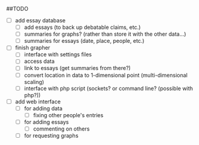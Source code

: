 




##TODO

- [ ] add essay database
   - [ ] add essays (to back up debatable claims, etc.)
   - [ ] summaries for graphs? (rather than store it with the other data...)
   - [ ] summaries for essays (date, place, people, etc.)
- [ ] finish grapher
   - [ ] interface with settings files
   - [ ] access data
   - [ ] link to essays (get summaries from there?)
   - [ ] convert location in data to 1-dimensional point (multi-dimensional scaling)
   - [ ] interface with php script (sockets? or command line? (possible with php?))
- [ ] add web interface
   - [ ] for adding data
      - [ ] fixing other people's entries
   - [ ] for adding essays
      - [ ] commenting on others
   - [ ] for requesting graphs
